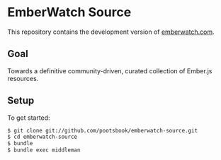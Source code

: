 # EmberWatch Source

This repository contains the development version of [emberwatch.com](http://emberwatch.com/).

## Goal

Towards a definitive community-driven, curated collection of Ember.js resources.
## Setup

To get started:

```sh
$ git clone git://github.com/pootsbook/emberwatch-source.git
$ cd emberwatch-source
$ bundle
$ bundle exec middleman
```
